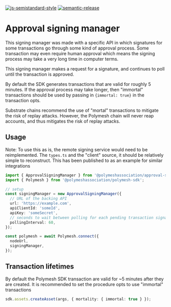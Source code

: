 [![js-semistandard-style](https://img.shields.io/badge/code%20style-semistandard-brightgreen.svg?style=flat-square)](https://github.com/standard/semistandard)
[![semantic-release](https://img.shields.io/badge/%20%20%F0%9F%93%A6%F0%9F%9A%80-semantic--release-e10079.svg)](https://github.com/semantic-release/semantic-release)

# Approval signing manager

This signing manager was made with a specific API in which signatures for some transactions go through some kind of approval process. Some transaction may even require human approval which means the signing process may take a very long time in computer terms.

This signing manager makes a request for a signature, and continues to poll until the transaction is approved.

By default the SDK generates transactions that are valid for roughly 5 minutes. If the approval process may take longer, then "immortal" transactions should be used by passing in `{immortal: true}` in the transaction opts.

Substrate chains recommend the use of "mortal" transactions to mitigate the risk of replay attacks. However, the Polymesh chain will never reap accounts, and thus mitigates the risk of replay attacks.

## Usage

Note: To use this as is, the remote signing service would need to be reimplemented. The `types.ts` and the "client" source, it should be relatively simple to reconstruct. This has been published to as an example for similar integrations

```ts
import { ApprovalSigningManager } from '@polymeshassociation/approval-signing-manager';
import { Polymesh } from '@polymeshassociation/polymesh-sdk';

// setup
const signingManager = new ApprovalSigningManager({
  // URL of the backing API
  url: 'https://example.com',
  apiClientId: 'someId',
  apiKey: 'someSecret',
  // seconds to wait between polling for each pending transaction signature
  pollingInterval: 60,
});

const polymesh = await Polymesh.connect({
  nodeUrl,
  signingManager,
});
```

## Transaction lifetimes

By default the Polymesh SDK transaction are valid for ~5 minutes after they are created. It is recommended to set the procedure opts to use "immortal" transactions

```ts
sdk.assets.createAsset(args, { mortality: { immortal: true } });
```
